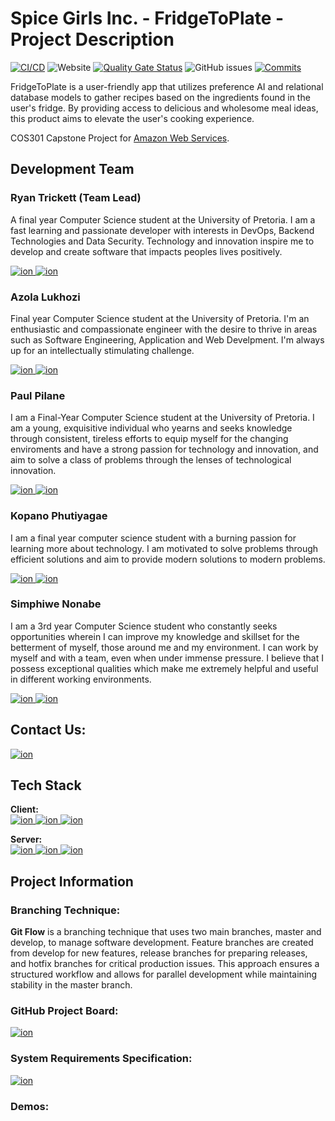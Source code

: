 # Spice Girls Inc. - FridgeToPlate - Project Description

[![CI/CD](https://github.com/COS301-SE-2023/FridgeToPlate/actions/workflows/cd-prod.yml/badge.svg)](https://github.com/COS301-SE-2023/FridgeToPlate/actions/workflows/cd-prod.yml)
![Website](https://img.shields.io/website?url=http%3A%2F%2Fdev-fridgetoplate.s3-website.af-south-1.amazonaws.com%2F)
[![Quality Gate Status](https://sonarcloud.io/api/project_badges/measure?project=COS301-SE-2023_FridgeToPlate&metric=alert_status)](https://sonarcloud.io/summary/new_code?id=COS301-SE-2023_FridgeToPlate)
![GitHub issues](https://img.shields.io/github/issues-raw/COS301-SE-2023/FridgeToPlate)
[![Commits](https://img.shields.io/github/commit-activity/w/COS301-SE-2023/WriteToPdf)](https://github.com/COS301-SE-2023/WriteToPdf/issues)

FridgeToPlate is a user-friendly app that utilizes preference AI and relational database models to gather recipes based on the ingredients found in the user's fridge. By providing access to delicious and wholesome meal ideas, this product aims to elevate the user's cooking experience.

COS301 Capstone Project for [Amazon Web Services](https://aws.amazon.com/).

## Development Team

### Ryan Trickett (Team Lead)
A final year Computer Science student at the University of Pretoria. I am a fast learning and passionate developer with interests in DevOps, Backend Technologies and Data Security. Technology and innovation inspire me to develop and create software that impacts peoples lives positively.

<a href="https://github.com/Shojiki-Lukhozi">
    <img alt="ion" src="https://img.shields.io/badge/GitHub-100000?style=for-the-badge&logo=github&logoColor=white" />
</a>
<a href="https://www.linkedin.com/in/azola-lukhozi/">
    <img alt="ion" src="https://img.shields.io/badge/LinkedIn-0077B5?style=for-the-badge&logo=linkedin&logoColor=white" />
</a><br>

### Azola Lukhozi
Final year Computer Science student at the University of Pretoria. I'm an enthusiastic and compassionate engineer with the desire to thrive in areas such as Software Engineering, Application and Web Develpment. I'm always up for an intellectually stimulating challenge.

<a href="https://github.com/ryanbasiltrickett">
    <img alt="ion" src="https://img.shields.io/badge/GitHub-100000?style=for-the-badge&logo=github&logoColor=white" />
</a>
<a href="https://www.linkedin.com/in/ryan-trickett/">
    <img alt="ion" src="https://img.shields.io/badge/LinkedIn-0077B5?style=for-the-badge&logo=linkedin&logoColor=white" />
</a><br>

### Paul Pilane
I am a Final-Year Computer Science student at the University of Pretoria. I am a young, exquisitive individual who yearns and seeks knowledge through consistent, tireless efforts to equip myself for the changing enviroments and have a strong passion for technology and innovation, and aim to solve a class of problems through the lenses of technological innovation. 

<a href="https://github.com/PaulPilane">
    <img alt="ion" src="https://img.shields.io/badge/GitHub-100000?style=for-the-badge&logo=github&logoColor=white" />
</a>
<a href="https://www.linkedin.com/in/paul-pilane/">
    <img alt="ion" src="https://img.shields.io/badge/LinkedIn-0077B5?style=for-the-badge&logo=linkedin&logoColor=white" />
</a><br>

### Kopano Phutiyagae
I am a final year computer science student with a burning passion for learning more about technology. I am motivated to solve problems through efficient solutions and aim to provide modern solutions to modern problems.

<a href="https://github.com/kphutiyagae">
    <img alt="ion" src="https://img.shields.io/badge/GitHub-100000?style=for-the-badge&logo=github&logoColor=white" />
</a>
<a href="https://www.linkedin.com/in/kopano-phutiyagae/">
    <img alt="ion" src="https://img.shields.io/badge/LinkedIn-0077B5?style=for-the-badge&logo=linkedin&logoColor=white" />
</a><br>

### Simphiwe Nonabe
I am a 3rd year Computer Science student who constantly seeks opportunities wherein I can improve my knowledge and skillset for the betterment of myself, those around me and my environment. I can work by myself and with a team, even when under immense pressure. I believe that I possess exceptional qualities which make me extremely helpful and useful in different working environments.

<a href="https://github.com/simphiwe-nonabe">
    <img alt="ion" src="https://img.shields.io/badge/GitHub-100000?style=for-the-badge&logo=github&logoColor=white" />
</a>
<a href="https://www.linkedin.com/in/simphiwe-nonabe/">
    <img alt="ion" src="https://img.shields.io/badge/LinkedIn-0077B5?style=for-the-badge&logo=linkedin&logoColor=white" />
</a><br>

## Contact Us:
<a href="mailto: spicegirlsincorp@gmail.com">
    <img alt="ion" src="https://img.shields.io/badge/Gmail-D14836?style=for-the-badge&logo=gmail&logoColor=white" />
</a><br>

## Tech Stack

**Client:** <br>
<a href="https://angular.io/docs">
    <img alt="ion" src="https://img.shields.io/badge/Angular-DD0031?style=for-the-badge&logo=angular&logoColor=white" />
</a>
<a href="https://ionicframework.com/">
    <img alt="ion" src="https://img.shields.io/badge/Ionic-3880FF?style=for-the-badge&logo=ionic&logoColor=white" />
</a>
<a href="https://tailwindcss.com/">
    <img alt="ion" src="https://img.shields.io/badge/Tailwind_CSS-38B2AC?style=for-the-badge&logo=tailwind-css&logoColor=white" />
</a>

**Server:** <br>
<a href="https://spring.io/">
    <img alt="ion" src="https://img.shields.io/badge/Spring_Boot-F2F4F9?style=for-the-badge&logo=spring-boot" />
</a>
<a href="https://aws.amazon.com/">
    <img alt="ion" src="https://img.shields.io/badge/Amazon_AWS-FF9900?style=for-the-badge&logo=amazonaws&logoColor=white" />
</a>
<a href="https://graphql.org/">
    <img alt="ion" src="https://img.shields.io/badge/GraphQl-E10098?style=for-the-badge&logo=graphql&logoColor=white" />
</a><br>

## Project Information
### Branching Technique:
**Git Flow** is a branching technique that uses two main branches, master and develop, to manage software development. Feature branches are created from develop for new features, release branches for preparing releases, and hotfix branches for critical production issues. This approach ensures a structured workflow and allows for parallel development while maintaining stability in the master branch.

### GitHub Project Board:
<a href="https://github.com/orgs/COS301-SE-2023/projects/5">
    <img alt="ion" src="https://img.shields.io/badge/GitHub-100000?style=for-the-badge&logo=github&logoColor=white" />
</a>

### System Requirements Specification:
<a href="https://github.com/COS301-SE-2023/FridgeToPlate/wiki">
    <img alt="ion" src="https://img.shields.io/badge/GitHub-100000?style=for-the-badge&logo=github&logoColor=white" />
</a>

### Demos:

